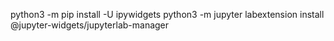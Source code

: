 python3 -m pip install -U ipywidgets
python3 -m jupyter labextension install @jupyter-widgets/jupyterlab-manager
